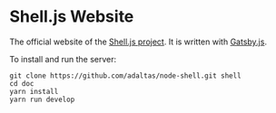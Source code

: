 # Shell.js Website

The official website of the [Shell.js project](https://github.com/adaltas/node-shell). It is written with [Gatsby.js](https://www.gatsbyjs.org/).

To install and run the server:

```
git clone https://github.com/adaltas/node-shell.git shell
cd doc
yarn install
yarn run develop
```
